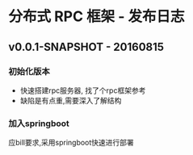 # 分布式 RPC 框架 - 发布日志

## v0.0.1-SNAPSHOT - 20160815

### 初始化版本

- 快速搭建rpc服务器, 找了个rpc框架参考
- 缺陷是有点重,需要深入了解结构

### 加入springboot
应bill要求,采用springboot快速进行部署


